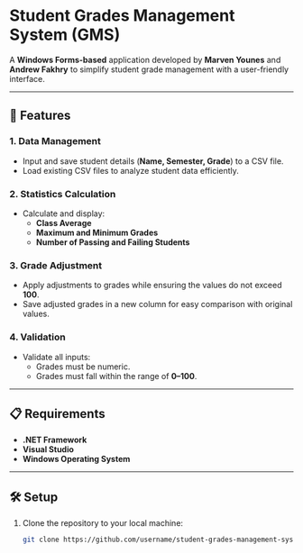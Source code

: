 # Student Grades Management System (GMS)

A **Windows Forms-based** application developed by **Marven Younes** and **Andrew Fakhry** to simplify student grade management with a user-friendly interface. 

---

## 🚀 Features

### 1. **Data Management**
- Input and save student details (**Name, Semester, Grade**) to a CSV file.
- Load existing CSV files to analyze student data efficiently.

### 2. **Statistics Calculation**
- Calculate and display:
  - **Class Average**
  - **Maximum and Minimum Grades**
  - **Number of Passing and Failing Students**

### 3. **Grade Adjustment**
- Apply adjustments to grades while ensuring the values do not exceed **100**.
- Save adjusted grades in a new column for easy comparison with original values.

### 4. **Validation**
- Validate all inputs:
  - Grades must be numeric.
  - Grades must fall within the range of **0–100**.

---

## 📋 Requirements
- **.NET Framework**
- **Visual Studio**
- **Windows Operating System**

---

## 🛠️ Setup
1. Clone the repository to your local machine:
   ```bash
   git clone https://github.com/username/student-grades-management-system.git
